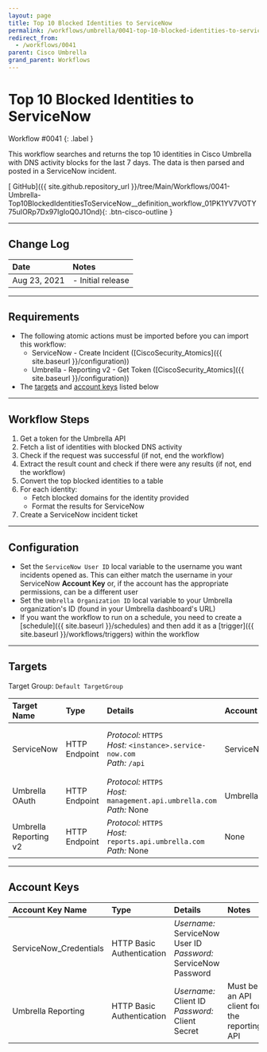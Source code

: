 ```yaml
---
layout: page
title: Top 10 Blocked Identities to ServiceNow
permalink: /workflows/umbrella/0041-top-10-blocked-identities-to-servicenow
redirect_from:
  - /workflows/0041
parent: Cisco Umbrella
grand_parent: Workflows
---
```


# Top 10 Blocked Identities to ServiceNow
<div markdown="1">
Workflow #0041
{: .label }
</div>

This workflow searches and returns the top 10 identities in Cisco Umbrella with DNS activity blocks for the last 7 days. The data is then parsed and posted in a ServiceNow incident.

[<i class="fab fa-github"></i> GitHub]({{ site.github.repository_url }}/tree/Main/Workflows/0041-Umbrella-Top10BlockedIdentitiesToServiceNow__definition_workflow_01PK1YV7VOTY75uIORp7Dx97IgIoQ0J1Ond){: .btn-cisco-outline }

---

## Change Log

| Date | Notes |
|:-----|:------|
| Aug 23, 2021 | - Initial release |

---

## Requirements
* The following atomic actions must be imported before you can import this workflow:
	* ServiceNow - Create Incident ([CiscoSecurity_Atomics]({{ site.baseurl }}/configuration))
	* Umbrella - Reporting v2 - Get Token ([CiscoSecurity_Atomics]({{ site.baseurl }}/configuration))
* The [targets](#targets) and [account keys](#account-keys) listed below

---

## Workflow Steps
1. Get a token for the Umbrella API
1. Fetch a list of identities with blocked DNS activity
1. Check if the request was successful (if not, end the workflow)
1. Extract the result count and check if there were any results (if not, end the workflow)
1. Convert the top blocked identities to a table
1. For each identity:
	* Fetch blocked domains for the identity provided
	* Format the results for ServiceNow
1. Create a ServiceNow incident ticket

---

## Configuration
* Set the `ServiceNow User ID` local variable to the username you want incidents opened as. This can either match the username in your ServiceNow **Account Key** or, if the account has the appropriate permissions, can be a different user
* Set the `Umbrella Organization ID` local variable to your Umbrella organization's ID (found in your Umbrella dashboard's URL)
* If you want the workflow to run on a schedule, you need to create a [schedule]({{ site.baseurl }}/schedules) and then add it as a [trigger]({{ site.baseurl }}/workflows/triggers) within the workflow

---

## Targets
Target Group: `Default TargetGroup`

| Target Name | Type | Details | Account Keys | Notes |
|:------------|:-----|:--------|:-------------|:------|
| ServiceNow | HTTP Endpoint | _Protocol:_ `HTTPS`<br />_Host:_ `<instance>.service-now.com`<br />_Path:_ `/api` | ServiceNow_Credentials | Be sure to use your instance URL |
| Umbrella OAuth | HTTP Endpoint | _Protocol:_ `HTTPS`<br />_Host:_ `management.api.umbrella.com`<br />_Path:_ None | Umbrella Reporting | |
| Umbrella Reporting v2 | HTTP Endpoint | _Protocol:_ `HTTPS`<br />_Host:_ `reports.api.umbrella.com`<br />_Path:_ None | None | |

---

## Account Keys

| Account Key Name | Type | Details | Notes |
|:-----------------|:-----|:--------|:------|
| ServiceNow_Credentials | HTTP Basic Authentication | _Username:_ ServiceNow User ID<br />_Password:_ ServiceNow Password | |
| Umbrella Reporting | HTTP Basic Authentication | _Username:_ Client ID<br />_Password:_ Client Secret | Must be an API client for the reporting API |

